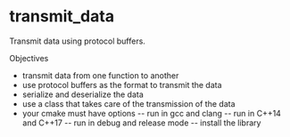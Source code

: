 # transmit_data

Transmit data using protocol buffers.

Objectives

- transmit data from one function to another
- use protocol buffers as the format to transmit the data
- serialize and deserialize the data
- use a class that takes care of the transmission of the data
- your cmake must have options
  -- run in gcc and clang
  -- run in C++14 and C++17
  -- run in debug and release mode
  -- install the library
